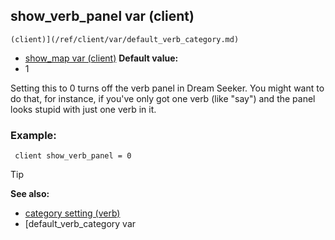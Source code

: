 ## show_verb_panel var (client)

    (client)](/ref/client/var/default_verb_category.md) 
+   [show_map var (client)](/ref/client/var/show_map.md) <!-- -->
**Default value:**
+   1


Setting this to 0 turns off the verb panel in Dream Seeker. You
might want to do that, for instance, if you\'ve only got one verb (like
"say") and the panel looks stupid with just one verb in it.
### Example:

```dm
 client show_verb_panel = 0 
```


> [!TIP] 
> **See also:**
> +   [category setting (verb)](/ref/verb/set/category.md) 
> +   [default_verb_category var